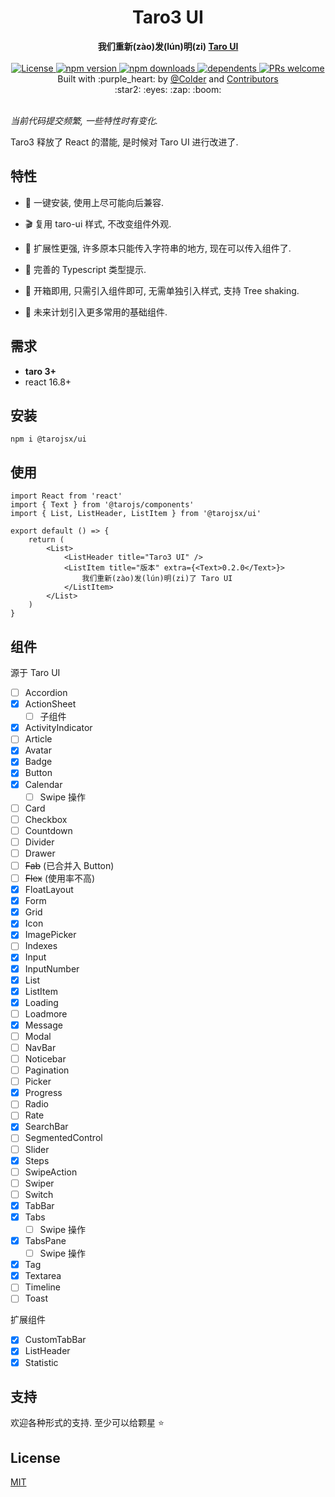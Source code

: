 <div align="center">
    <h1>Taro3 UI</h1>
</div>
<div align="center">
    <strong>我们重新(zào)发(lún)明(zi) <a href="https://github.com/NervJS/taro-ui" target="_blank">Taro UI</a></strong>
</div>

<br />

<div align="center">
    <a href="https://github.com/tarojsx/ui/blob/master/LICENSE">
        <img src="https://badgen.net/github/license/tarojsx/ui" alt="License" />
    </a>
    <a href="https://www.npmjs.com/package/@tarojsx/ui">
        <img src="https://badgen.net/npm/v/@tarojsx/ui" alt="npm version" />
    </a>
    <a href="https://www.npmjs.com/org/tarojsx">
        <img src="https://badgen.net/npm/dt/@tarojsx/ui" alt="npm downloads" />
    </a>
    <a href="https://github.com/tarojsx/ui/blob/master/package.json">
        <img src="https://badgen.net/github/dependents-pkg/tarojsx/ui" alt="dependents" />
    </a>
    <a href="http://makeapullrequest.com">
        <img src="https://badgen.net/badge/PRs/welcome/green" alt="PRs welcome" />
    </a>
</div>

<div align="center">
    Built with :purple_heart: by
    <a href="https://github.com/cncolder">@Colder</a> and
    <a href="https://github.com/tarojsx/ui/graphs/contributors">
        Contributors
    </a>
    <div align="center">
        :star2: :eyes: :zap: :boom:
    </div>
</div>

<br />

_当前代码提交频繁, 一些特性时有变化._

Taro3 释放了 React 的潜能, 是时候对 Taro UI 进行改进了.

## 特性

- :electric_plug: 一键安装, 使用上尽可能向后兼容.

- :clapper: 复用 taro-ui 样式, 不改变组件外观.

- :octopus: 扩展性更强, 许多原本只能传入字符串的地方, 现在可以传入组件了.

- :mag_right: 完善的 Typescript 类型提示.

- :gift: 开箱即用, 只需引入组件即可, 无需单独引入样式, 支持 Tree shaking.

- :telescope: 未来计划引入更多常用的基础组件.

## 需求

* **taro 3+**
* react 16.8+

## 安装

`npm i @tarojsx/ui`

## 使用

```tsx
import React from 'react'
import { Text } from '@tarojs/components'
import { List, ListHeader, ListItem } from '@tarojsx/ui'

export default () => {
    return (
        <List>
            <ListHeader title="Taro3 UI" />
            <ListItem title="版本" extra={<Text>0.2.0</Text>}>
                我们重新(zào)发(lún)明(zi)了 Taro UI
            </ListItem>
        </List>
    )
}
```

## 组件

源于 Taro UI

* [ ] Accordion
* [x] ActionSheet
  * [ ] 子组件
* [x] ActivityIndicator
* [ ] Article
* [x] Avatar
* [x] Badge
* [x] Button
* [x] Calendar
  * [ ] Swipe 操作
* [ ] Card
* [ ] Checkbox
* [ ] Countdown
* [ ] Divider
* [ ] Drawer
* [ ] ~~Fab~~ (已合并入 Button)
* [ ] ~~Flex~~ (使用率不高)
* [x] FloatLayout
* [x] Form
* [x] Grid
* [x] Icon
* [x] ImagePicker
* [ ] Indexes
* [x] Input
* [x] InputNumber
* [x] List
* [x] ListItem
* [x] Loading
* [ ] Loadmore
* [x] Message
* [ ] Modal
* [ ] NavBar
* [ ] Noticebar
* [ ] Pagination
* [ ] Picker
* [x] Progress
* [ ] Radio
* [ ] Rate
* [x] SearchBar
* [ ] SegmentedControl
* [ ] Slider
* [x] Steps
* [ ] SwipeAction
* [ ] Swiper
* [ ] Switch
* [x] TabBar
* [x] Tabs
  * [ ] Swipe 操作
* [x] TabsPane
  * [ ] Swipe 操作
* [x] Tag
* [x] Textarea
* [ ] Timeline
* [ ] Toast

扩展组件

* [x] CustomTabBar
* [x] ListHeader
* [x] Statistic

## 支持

欢迎各种形式的支持. 至少可以给颗星 :star:

## License

[MIT](LICENSE)
